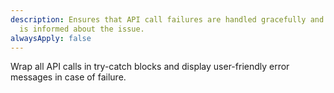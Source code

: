 ```yaml
---
description: Ensures that API call failures are handled gracefully and the user
  is informed about the issue.
alwaysApply: false
---
```


Wrap all API calls in try-catch blocks and display user-friendly error messages in case of failure.
